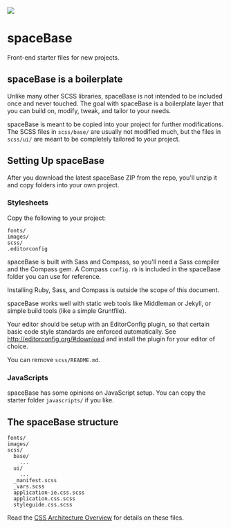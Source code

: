![](images/logo.jpg)

# spaceBase

Front-end starter files for new projects.

## spaceBase is a boilerplate

Unlike many other SCSS libraries, spaceBase is not intended to be included once and never touched. The goal with spaceBase is a boilerplate layer that you can build on, modify, tweak, and tailor to your needs.

spaceBase is meant to be copied into your project for further modifications. The SCSS files in `scss/base/` are usually not modified much, but the files in `scss/ui/` are meant to be completely tailored to your project.

## Setting Up spaceBase

After you download the latest spaceBase ZIP from the repo, you'll unzip it and copy folders into your own project.

### Stylesheets

Copy the following to your project:

```
fonts/
images/
scss/
.editorconfig
```

spaceBase is built with Sass and Compass, so you'll need a Sass compiler and the Compass gem. A Compass `config.rb` is included in the spaceBase folder you can use for reference.

Installing Ruby, Sass, and Compass is outside the scope of this document.

spaceBase works well with static web tools like Middleman or Jekyll, or simple build tools (like a simple Gruntfile).

Your editor should be setup with an EditorConfig plugin, so that certain basic code style standards are enforced automatically. See http://editorconfig.org/#download and install the plugin for your editor of choice.

You can remove `scss/README.md`.

### JavaScripts

spaceBase has some opinions on JavaScript setup. You can copy the starter folder `javascripts/` if you like.


## The spaceBase structure

```
fonts/
images/
scss/
  base/
    ...
  ui/
    ...
  _manifest.scss
  _vars.scss
  application-ie.css.scss
  application.css.scss
  styleguide.css.scss
```

Read the [CSS Architecture Overview](scss/README.md) for details on these files.
